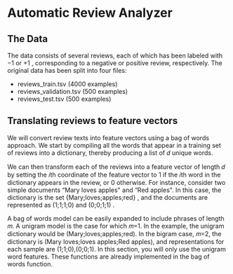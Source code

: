# Automatic Review Analyzer

## The Data
The data consists of several reviews, each of which has been labeled with  −1  or  +1 , corresponding to a negative or positive review, respectively. The original data has been split into four files:

- reviews_train.tsv (4000 examples)
- reviews_validation.tsv (500 examples)
- reviews_test.tsv (500 examples)

## Translating reviews to feature vectors
We will convert review texts into feature vectors using a bag of words approach. We start by compiling all the words that appear in a training set of reviews into a dictionary, thereby producing a list of  𝑑  unique words.


We can then transform each of the reviews into a feature vector of length  𝑑  by setting the  𝑖th  coordinate of the feature vector to  1  if the  𝑖th  word in the dictionary appears in the review, or  0  otherwise. For instance, consider two simple documents “Mary loves apples" and “Red apples". In this case, the dictionary is the set  {Mary;loves;apples;red} , and the documents are represented as  (1;1;1;0)  and  (0;0;1;1) .

A bag of words model can be easily expanded to include phrases of length  𝑚. A unigram model is the case for which  𝑚=1. In the example, the unigram dictionary would be  (Mary;loves;apples;red). In the bigram case,  𝑚=2, the dictionary is  (Mary loves;loves apples;Red apples), and representations for each sample are  (1;1;0),(0;0;1). In this section, you will only use the unigram word features. These functions are already implemented in the bag of words function.
